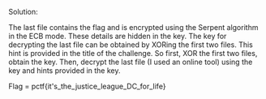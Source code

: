 Solution:

The last file contains the flag and is encrypted using the Serpent algorithm in the ECB mode. These details are hidden in the key. The key for decrypting the last file can be obtained by XORing the first two files. This hint is provided in the title of the challenge. So first, XOR the first two files, obtain the key. Then, decrypt the last file (I used an online tool) using the key and hints provided in the key.

Flag = pctf{it's_the_justice_league_DC_for_life}
